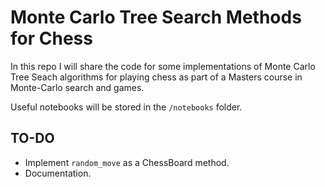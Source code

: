 # Monte Carlo Tree Search Methods for Chess

In this repo I will share the code for some implementations of Monte Carlo Tree Seach algorithms for playing chess as part of a Masters course in Monte-Carlo search and games.


Useful notebooks will be stored in the `/notebooks` folder.


## TO-DO

- Implement `random_move` as a ChessBoard method.
- Documentation.
